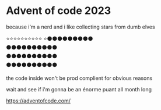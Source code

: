 # Advent of code 2023

because i'm a nerd and i like collecting stars from dumb elves


⭐⭐⭐⭐⭐⭐⭐⭐⭐⭐ 
⭐⚫⚫⚫⚫⚫⚫⚫⚫⚫  
⚫⚫⚫⚫⚫⚫⚫⚫⚫⚫  
⚫⚫⚫⚫⚫⚫⚫⚫⚫⚫  
⚫⚫⚫⚫⚫⚫⚫⚫⚫⚫  


the code inside won't be prod complient for obvious reasons

wait and see if i'm gonna be an énorme puant all month long

https://adventofcode.com/
